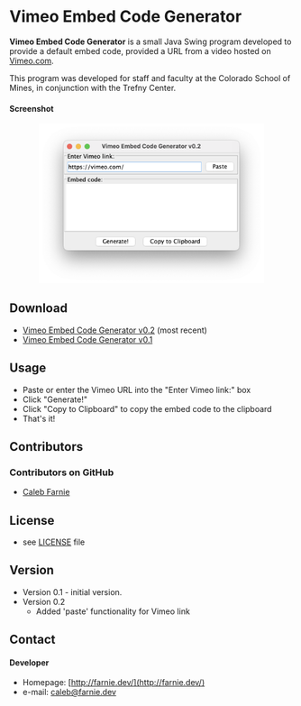 Vimeo Embed Code Generator
======
**Vimeo Embed Code Generator** is a small Java Swing program developed to provide a default embed code, provided a URL from a video hosted on [Vimeo.com](http://vimeo.com).

This program was developed for staff and faculty at the Colorado School of Mines, in conjunction with the Trefny Center.

#### Screenshot
<center>
<img src="https://github.com/calebfarnie/VimeoEmbedCodeGenerator/blob/main/images/main_screenshot.png?raw=true" width="400"/>
</center>

## Download
* [Vimeo Embed Code Generator v0.2](https://github.com/calebfarnie/VimeoEmbedCodeGenerator/raw/main/versions/VimeoEmbedCodeGenerator_v0_2.jar) (most recent)
* [Vimeo Embed Code Generator v0.1](https://github.com/calebfarnie/VimeoEmbedCodeGenerator/raw/main/versions/VimeoEmbedCodeGenerator_v0_1.jar)

## Usage
* Paste or enter the Vimeo URL into the "Enter Vimeo link:" box
* Click "Generate!"
* Click "Copy to Clipboard" to copy the embed code to the clipboard
* That's it!
 
## Contributors

### Contributors on GitHub
* [Caleb Farnie](https://github.com/calebfarnie/)

## License 
* see [LICENSE](https://github.com/calebfarnie/VimeoEmbedCodeGenerator/blob/main/LICENSE.md) file

## Version 
* Version 0.1 - initial version.
* Version 0.2
    * Added 'paste' functionality for Vimeo link

## Contact
#### Developer
* Homepage: [http://farnie.dev/](http://farnie.dev/)
* e-mail: [caleb@farnie.dev](mailto:caleb@farnie.dev)